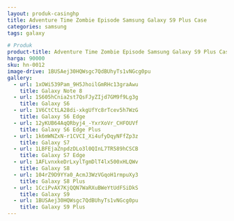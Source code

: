 ```yaml
---
layout: produk-casinghp
title: Adventure Time Zombie Episode Samsung Galaxy S9 Plus Case
categories: samsung
tags: galaxy

# Produk
product-title: Adventure Time Zombie Episode Samsung Galaxy S9 Plus Case
harga: 90000
sku: hn-0012
image-drive: 1BUSAej30HQWsgc7QdBUhyTs1vNGcg0pu
gallery:
  - url: 1xOWi539Pam_9H5JhoilGmRHc13graAwu
    title: Galaxy Note 8
  - url: 1S605hCnia2st7QsFJyZIjd7GM9f9Lg3g
    title: Galaxy S6
  - url: 1V6CtCtLA28di-xkgUfYc8rTcev5h7WzG
    title: Galaxy S6 Edge
  - url: 12yKUB64AqQRbyj4_-YxrXoVr_CHFOUVf
    title: Galaxy S6 Edge Plus
  - url: 1k6mWNZxN-r1CVCI_Xi4ufyDqyNFfZp3z
    title: Galaxy S7
  - url: 1LBFEjaZnpdzDLo3l0QInL7TR589hCSCB
    title: Galaxy S7 Edge
  - url: 1AFLvnxkeDrLxylTgmDlT4lx500xHLQWv
    title: Galaxy S8
  - url: 104rZ9D9YYa0_AcmJ3WzVGqoH1rmpuXy3
    title: Galaxy S8 Plus
  - url: 1CciPvAX7KjQQN7WaRXuBWeYtUdFSiDkS
    title: Galaxy S9
  - url: 1BUSAej30HQWsgc7QdBUhyTs1vNGcg0pu
    title: Galaxy S9 Plus
---
```

